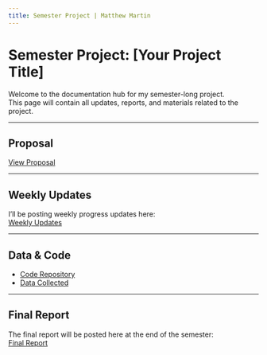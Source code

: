```yaml
---
title: Semester Project | Matthew Martin
---
```


# Semester Project: [Your Project Title]

Welcome to the documentation hub for my semester-long project.  
This page will contain all updates, reports, and materials related to the project.

---

## Proposal  
[View Proposal](proposal.md)

---

## Weekly Updates  
I’ll be posting weekly progress updates here:  
[Weekly Updates](weekly-updates.md)

---

## Data & Code  
- [Code Repository](https://github.com/matthewmartin117/your-project-repo)  
- [Data Collected](data.md)

---

##  Final Report  
The final report will be posted here at the end of the semester:  
[Final Report](final-report.md)
